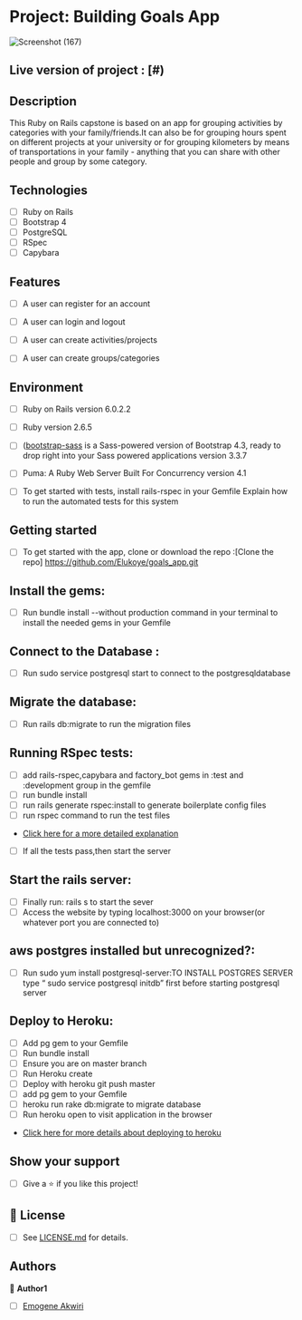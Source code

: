 # Project: Building Goals App
![Screenshot (167)](https://user-images.githubusercontent.com/46542515/80160338-0f098880-85d6-11ea-81eb-904afae5d400.png)

## Live version of project :  [#)


## Description
This Ruby on Rails capstone is based on an app for grouping activities by categories with your family/friends.It can  also be for grouping hours spent on different projects at your university or for grouping kilometers by means of transportations in your family - anything that you can share with other people and group by some category. 

## Technologies
- [ ] Ruby on Rails
- [ ] Bootstrap 4
- [ ] PostgreSQL
- [ ] RSpec
- [ ] Capybara

## Features
- [ ] A user can register for an account
- [ ] A user can login and logout
- [ ] A user can create activities/projects
- [ ] A user can create groups/categories


## Environment
- [ ] Ruby on Rails version  6.0.2.2
- [ ] Ruby version 2.6.5

- [ ] ([bootstrap-sass](https://www.rubydoc.info/gems/bootstrap-sass/3.3.6) is a Sass-powered version of Bootstrap 4.3, ready to drop right into your Sass powered applications version 3.3.7
- [ ] Puma: A Ruby Web Server Built For Concurrency version 4.1


- [ ] To get started with tests, install rails-rspec in your Gemfile 
Explain how to run the automated tests for this system

## Getting started
- [ ] To get started with the app, clone or download the repo :[Clone the repo] https://github.com/Elukoye/goals_app.git

## Install the gems: 
- [ ] Run bundle install --without production command in your terminal to install the needed gems in your Gemfile

## Connect to the Database :
- [ ] Run sudo service postgresql start to connect to the postgresqldatabase

## Migrate the database:
- [ ] Run rails db:migrate to run the migration files

## Running RSpec tests:
- [ ] add rails-rspec,capybara and factory_bot gems in :test and :development group in the gemfile
- [ ] run bundle install
- [ ] run rails generate rspec:install to generate boilerplate config files
- [ ] run rspec command to run the test files
- [Click here for a more detailed explanation ](https://github.com/rspec/rspec-rails)
- [ ] If all the tests pass,then start the server

## Start the rails server:
- [ ] Finally run: rails s to start the sever
- [ ] Access the website by typing localhost:3000 on your browser(or whatever port you are connected to)

## aws postgres installed but unrecognized?:
- [ ] Run sudo yum install postgresql-server:TO INSTALL POSTGRES SERVER type “ sudo service postgresql initdb” 
      first before starting postgresql server

## Deploy to Heroku: 
- [ ] Add pg gem to your Gemfile
- [ ] Run bundle install
- [ ] Ensure you are on master branch
- [ ] Run Heroku create
- [ ] Deploy with heroku git push master
- [ ] add pg gem to your Gemfile
- [ ] heroku run rake db:migrate to migrate database
- [ ] Run heroku open to visit application in the browser
- [Click here for more details about deploying to heroku ](https://devcenter.heroku.com/articles/getting-started-with-rails6#add-the-pg-gem)


## Show your support

- [ ] Give a ⭐️ if you like this project!

## 📝 License

* [ ] See [LICENSE.md](https://github.com/Anna-Myzukina/facebook-clone/blob/master/LICENSE.md) for details.

## Authors

👤 **Author1**
* [ ] [Emogene Akwiri](https://github.com/Elukoye)



